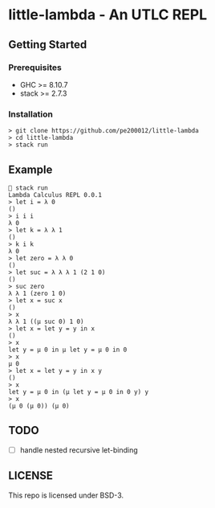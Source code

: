 # little-lambda - An UTLC REPL

## Getting Started
### Prerequisites
- GHC >= 8.10.7
- stack >= 2.7.3
### Installation
```
> git clone https://github.com/pe200012/little-lambda
> cd little-lambda
> stack run
```

## Example
```
 stack run
Lambda Calculus REPL 0.0.1
> let i = λ 0
()
> i i i
λ 0
> let k = λ λ 1
()
> k i k
λ 0
> let zero = λ λ 0
()
> let suc = λ λ λ 1 (2 1 0)
()
> suc zero
λ λ 1 (zero 1 0)
> let x = suc x
()
> x
λ λ 1 ((μ suc 0) 1 0)
> let x = let y = y in x
()
> x
let y = μ 0 in μ let y = μ 0 in 0
> x
μ 0
> let x = let y = y in x y
()
> x
let y = μ 0 in (μ let y = μ 0 in 0 y) y
> x
(μ 0 (μ 0)) (μ 0)
```

## TODO
- [ ] handle nested recursive let-binding

## LICENSE
This repo is licensed under BSD-3.
